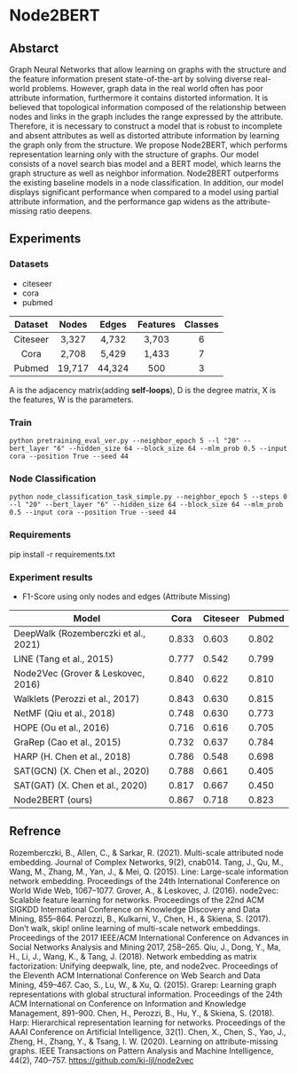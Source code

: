 # Node2BERT
## Abstarct
Graph Neural Networks that allow learning on graphs with the structure and the feature information present state-of-the-art by solving diverse real-world problems. However, graph data in the real world often has poor attribute information, furthermore it contains distorted information. It is believed that topological information composed of the relationship between nodes and links in the graph includes the range expressed by the attribute. Therefore, it is necessary to construct a model that is robust to incomplete and absent attributes as well as distorted attribute information by learning the graph only from the structure. We propose Node2BERT, which performs representation learning only with the structure of graphs. Our model consists of a novel search bias model and a BERT model, which learns the graph structure as well as neighbor information. Node2BERT outperforms the existing baseline models in a node classification. In addition, our model displays significant performance when compared to a model using partial attribute information, and the performance gap widens as the attribute-missing ratio deepens.
## Experiments
### Datasets
+ citeseer
+ cora
+ pubmed

| Dataset | Nodes | Edges | Features | Classes | 
| :---: | :---:| :---: | :---: | :---:|
| Citeseer | 3,327 | 4,732 | 3,703 | 6 | 
| Cora | 2,708 | 5,429 | 1,433 | 7 | 
| Pubmed	| 19,717 | 44,324 | 500 | 3 |


A is the adjacency matrix(adding **self-loops**), D is the degree matrix, X is the features, W is the parameters.

### Train
```
python pretraining_eval_ver.py --neighbor_epoch 5 --l "20" --bert_layer "6" --hidden_size 64 --block_size 64 --mlm_prob 0.5 --input cora --position True --seed 44
```

### Node Classification
```
python node_classification_task_simple.py --neighbor_epoch 5 --steps 0 --l "20" --bert_layer "6" --hidden_size 64 --block_size 64 --mlm_prob 0.5 --input cora --position True --seed 44
```

### Requirements
pip install -r requirements.txt

### Experiment results
+ F1-Score using only nodes and edges (Attribute Missing)

| Model | Cora | Citeseer | Pubmed |
|-------|------|----------|--------|
| DeepWalk (Rozemberczki et al., 2021) | 0.833 | 0.603 | 0.802 |
| LINE (Tang et al., 2015) | 0.777 | 0.542 | 0.799 |
| Node2Vec (Grover & Leskovec, 2016) | 0.840 | 0.622 | 0.810 |
| Walklets (Perozzi et al., 2017) | 0.843 | 0.630 | 0.815 |
| NetMF (Qiu et al., 2018) | 0.748 | 0.630 | 0.773 |
| HOPE (Ou et al., 2016) | 0.716 | 0.616 | 0.705 |
| GraRep (Cao et al., 2015) | 0.732 | 0.637 | 0.784 |
| HARP (H. Chen et al., 2018) | 0.786 | 0.548 | 0.698 |
| SAT(GCN) (X. Chen et al., 2020) | 0.788 | 0.661 | 0.405 |
| SAT(GAT) (X. Chen et al., 2020) | 0.817 | 0.667 | 0.450 |
| Node2BERT (ours) | 0.867 | 0.718 | 0.823 |

    

## Refrence
Rozemberczki, B., Allen, C., & Sarkar, R. (2021). Multi-scale attributed node embedding. Journal of Complex Networks, 9(2), cnab014.
Tang, J., Qu, M., Wang, M., Zhang, M., Yan, J., & Mei, Q. (2015). Line: Large-scale information network embedding. Proceedings of the 24th International Conference on World Wide Web, 1067–1077.
Grover, A., & Leskovec, J. (2016). node2vec: Scalable feature learning for networks. Proceedings of the 22nd ACM SIGKDD International Conference on Knowledge Discovery and Data Mining, 855–864.
Perozzi, B., Kulkarni, V., Chen, H., & Skiena, S. (2017). Don’t walk, skip! online learning of multi-scale network embeddings. Proceedings of the 2017 IEEE/ACM International Conference on Advances in Social Networks Analysis and Mining 2017, 258–265.
Qiu, J., Dong, Y., Ma, H., Li, J., Wang, K., & Tang, J. (2018). Network embedding as matrix factorization: Unifying deepwalk, line, pte, and node2vec. Proceedings of the Eleventh ACM International Conference on Web Search and Data Mining, 459–467.
Cao, S., Lu, W., & Xu, Q. (2015). Grarep: Learning graph representations with global structural information. Proceedings of the 24th ACM International on Conference on Information and Knowledge Management, 891–900.
Chen, H., Perozzi, B., Hu, Y., & Skiena, S. (2018). Harp: Hierarchical representation learning for networks. Proceedings of the AAAI Conference on Artificial Intelligence, 32(1).
Chen, X., Chen, S., Yao, J., Zheng, H., Zhang, Y., & Tsang, I. W. (2020). Learning on attribute-missing graphs. IEEE Transactions on Pattern Analysis and Machine Intelligence, 44(2), 740–757.
https://github.com/ki-ljl/node2vec